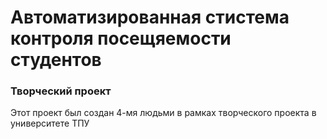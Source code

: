 <h1>Автоматизированная стистема контроля посещяемости студентов</h1>
<h3>Творческий проект</h3>
<p>Этот проект был создан 4-мя людьми в рамках творческого проекта в университете ТПУ</p>
